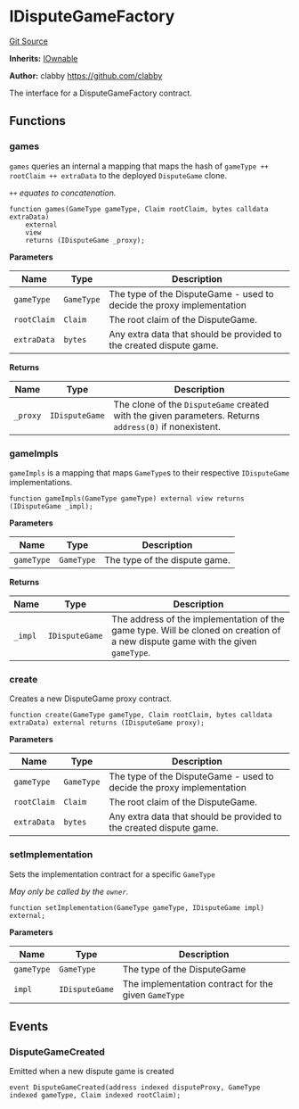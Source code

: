 # IDisputeGameFactory
[Git Source](https://github.com/ethereum-optimism/optimism/blob/c6ae546047e96fbfd2d0f78febba2885aab34f5f/src/interfaces/IDisputeGameFactory.sol)

**Inherits:**
[IOwnable](/src/interfaces/IOwnable.sol/interface.IOwnable.md)

**Author:**
clabby <https://github.com/clabby>

The interface for a DisputeGameFactory contract.


## Functions
### games

`games` queries an internal a mapping that maps the hash of `gameType ++ rootClaim ++ extraData`
to the deployed `DisputeGame` clone.

*`++` equates to concatenation.*


```solidity
function games(GameType gameType, Claim rootClaim, bytes calldata extraData)
    external
    view
    returns (IDisputeGame _proxy);
```
**Parameters**

|Name|Type|Description|
|----|----|-----------|
|`gameType`|`GameType`|The type of the DisputeGame - used to decide the proxy implementation|
|`rootClaim`|`Claim`|The root claim of the DisputeGame.|
|`extraData`|`bytes`|Any extra data that should be provided to the created dispute game.|

**Returns**

|Name|Type|Description|
|----|----|-----------|
|`_proxy`|`IDisputeGame`|The clone of the `DisputeGame` created with the given parameters. Returns `address(0)` if nonexistent.|


### gameImpls

`gameImpls` is a mapping that maps `GameType`s to their respective `IDisputeGame` implementations.


```solidity
function gameImpls(GameType gameType) external view returns (IDisputeGame _impl);
```
**Parameters**

|Name|Type|Description|
|----|----|-----------|
|`gameType`|`GameType`|The type of the dispute game.|

**Returns**

|Name|Type|Description|
|----|----|-----------|
|`_impl`|`IDisputeGame`|The address of the implementation of the game type. Will be cloned on creation of a new dispute game with the given `gameType`.|


### create

Creates a new DisputeGame proxy contract.


```solidity
function create(GameType gameType, Claim rootClaim, bytes calldata extraData) external returns (IDisputeGame proxy);
```
**Parameters**

|Name|Type|Description|
|----|----|-----------|
|`gameType`|`GameType`|The type of the DisputeGame - used to decide the proxy implementation|
|`rootClaim`|`Claim`|The root claim of the DisputeGame.|
|`extraData`|`bytes`|Any extra data that should be provided to the created dispute game.|


### setImplementation

Sets the implementation contract for a specific `GameType`

*May only be called by the `owner`.*


```solidity
function setImplementation(GameType gameType, IDisputeGame impl) external;
```
**Parameters**

|Name|Type|Description|
|----|----|-----------|
|`gameType`|`GameType`|The type of the DisputeGame|
|`impl`|`IDisputeGame`|The implementation contract for the given `GameType`|


## Events
### DisputeGameCreated
Emitted when a new dispute game is created


```solidity
event DisputeGameCreated(address indexed disputeProxy, GameType indexed gameType, Claim indexed rootClaim);
```

